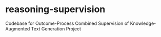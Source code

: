 # reasoning-supervision
Codebase for Outcome-Process Combined Supervision of Knowledge-Augmented Text Generation Project
